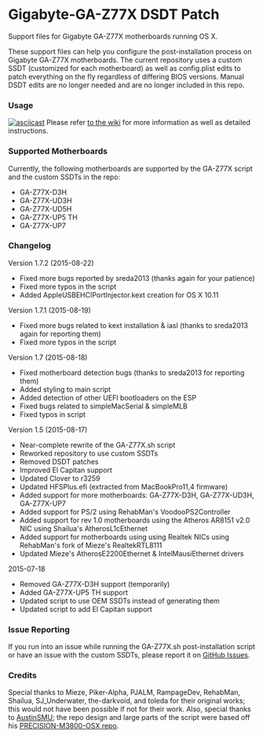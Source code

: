 # Gigabyte-GA-Z77X DSDT Patch

Support files for Gigabyte GA-Z77X motherboards running OS X.

These support files can help you configure the post-installation process on Gigabyte GA-Z77X motherboards. The current repository uses a custom SSDT (customized for each motherboard) as well as config.plist edits to patch everything on the fly regardless of differing BIOS versions. Manual DSDT edits are no longer needed and are no longer included in this repo.

### Usage
[![asciicast](https://asciinema.org/a/44g85bgoyiswbikkrbmhcuzd6.png)](https://asciinema.org/a/44g85bgoyiswbikkrbmhcuzd6)
Please refer [to the wiki](https://github.com/theracermaster/Gigabyte-GA-Z77X-DSDT-Patch/wiki) for more information as well as detailed instructions.

### Supported Motherboards
Currently, the following motherboards are supported by the GA-Z77X script and the custom SSDTs in the repo:
- GA-Z77X-D3H
- GA-Z77X-UD3H
- GA-Z77X-UD5H
- GA-Z77X-UP5 TH
- GA-Z77X-UP7

### Changelog
Version 1.7.2 (2015-08-22)
- Fixed more bugs reported by sreda2013 (thanks again for your patience)
- Fixed more typos in the script
- Added AppleUSBEHCIPortInjector.kext creation for OS X 10.11

Version 1.7.1 (2015-08-19)
- Fixed more bugs related to kext installation & iasl (thanks to sreda2013 again for reporting them)
- Fixed more typos in the script

Version 1.7 (2015-08-18)
- Fixed motherboard detection bugs (thanks to sreda2013 for reporting them)
- Added styling to main script
- Added detection of other UEFI bootloaders on the ESP
- Fixed bugs related to simpleMacSerial & simpleMLB
- Fixed typos in script

Version 1.5 (2015-08-17)
- Near-complete rewrite of the GA-Z77X.sh script
- Reworked repository to use custom SSDTs
- Removed DSDT patches
- Improved El Capitan support
- Updated Clover to r3259
- Updated HFSPlus.efi (extracted from MacBookPro11,4 firmware)
- Added support for more motherboards: GA-Z77X-D3H, GA-Z77X-UD3H, GA-Z77X-UP7
- Added support for PS/2 using RehabMan's VoodooPS2Controller
- Added support for rev 1.0 motherboards using the Atheros AR8151 v2.0 NIC using Shailua's AtherosL1cEthernet
- Added support for motherboards using using Realtek NICs using RehabMan's fork of Mieze's RealtekRTL8111
- Updated Mieze's AtherosE2200Ethernet & IntelMausiEthernet drivers

2015-07-18
- Removed GA-Z77X-D3H support (temporarily)
- Added GA-Z77X-UP5 TH support
- Updated script to use OEM SSDTs instead of generating them
- Updated script to add El Capitan support


### Issue Reporting
If you run into an issue while running the GA-Z77X.sh post-installation script or have an issue with the custom SSDTs, please report it on [GitHub Issues](https://github.com/theracermaster/Gigabyte-GA-Z77X-DSDT-Patch/issues).

### Credits
Special thanks to Mieze, Piker-Alpha, PJALM, RampageDev, RehabMan, Shailua, SJ_Underwater, the-darkvoid, and toleda for their original works; this would not have been possible if not for their work.
Also, special thanks to [AustinSMU](https://github.com/AustinSMU); the repo design and large parts of the script were based off his [PRECISION-M3800-OSX repo](https://github.com/AustinSMU/PRECISION-M3800-OSX). 

